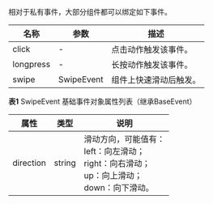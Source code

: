 相对于私有事件，大部分组件都可以绑定如下事件。

| **名称**  | **参数**   | **描述**               |
| --------- | ---------- | ---------------------- |
| click     | -          | 点击动作触发该事件。   |
| longpress | -          | 长按动作触发该事件。   |
| swipe     | SwipeEvent | 组件上快速滑动后触发。 |

**表1** SwipeEvent 基础事件对象属性列表（继承BaseEvent）

| **属性**  | **类型** | **说明**                                                     |
| --------- | -------- | ------------------------------------------------------------ |
| direction | string   | 滑动方向，可能值有：<br/>left：向左滑动；<br/>right：向右滑动；<br/>up：向上滑动；<br/>down：向下滑动。 |


